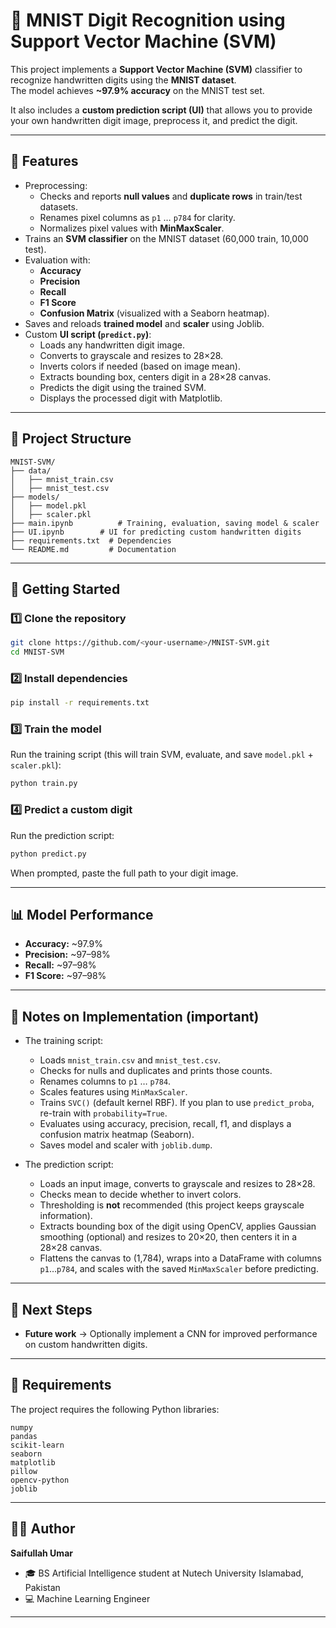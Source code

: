 # 🧠 MNIST Digit Recognition using Support Vector Machine (SVM)

This project implements a **Support Vector Machine (SVM)** classifier to recognize handwritten digits using the **MNIST dataset**.  
The model achieves **~97.9% accuracy** on the MNIST test set.  

It also includes a **custom prediction script (UI)** that allows you to provide your own handwritten digit image, preprocess it, and predict the digit.

---

## 📌 Features
- Preprocessing:
  - Checks and reports **null values** and **duplicate rows** in train/test datasets.
  - Renames pixel columns as `p1` … `p784` for clarity.
  - Normalizes pixel values with **MinMaxScaler**.
- Trains an **SVM classifier** on the MNIST dataset (60,000 train, 10,000 test).
- Evaluation with:
  - **Accuracy**
  - **Precision**
  - **Recall**
  - **F1 Score**
  - **Confusion Matrix** (visualized with a Seaborn heatmap).
- Saves and reloads **trained model** and **scaler** using Joblib.
- Custom **UI script (`predict.py`)**:
  - Loads any handwritten digit image.
  - Converts to grayscale and resizes to 28×28.
  - Inverts colors if needed (based on image mean).
  - Extracts bounding box, centers digit in a 28×28 canvas.
  - Predicts the digit using the trained SVM.
  - Displays the processed digit with Matplotlib.

---

## 📂 Project Structure
```
MNIST-SVM/
├── data/
│   ├── mnist_train.csv
│   ├── mnist_test.csv
├── models/
│   ├── model.pkl
│   ├── scaler.pkl
├── main.ipynb          # Training, evaluation, saving model & scaler
├── UI.ipynb        # UI for predicting custom handwritten digits
├── requirements.txt  # Dependencies
└── README.md         # Documentation
```

---

## 🚀 Getting Started

### 1️⃣ Clone the repository
```bash
git clone https://github.com/<your-username>/MNIST-SVM.git
cd MNIST-SVM
```

### 2️⃣ Install dependencies
```bash
pip install -r requirements.txt
```

### 3️⃣ Train the model
Run the training script (this will train SVM, evaluate, and save `model.pkl` + `scaler.pkl`):
```bash
python train.py
```

### 4️⃣ Predict a custom digit
Run the prediction script:
```bash
python predict.py
```
When prompted, paste the full path to your digit image.

---

## 📊 Model Performance
- **Accuracy:** ~97.9%
- **Precision:** ~97–98%
- **Recall:** ~97–98%
- **F1 Score:** ~97–98%

---

## 🔧 Notes on Implementation (important)
- The training script:
  - Loads `mnist_train.csv` and `mnist_test.csv`.
  - Checks for nulls and duplicates and prints those counts.
  - Renames columns to `p1` … `p784`.
  - Scales features using `MinMaxScaler`.
  - Trains `SVC()` (default kernel RBF). If you plan to use `predict_proba`, re-train with `probability=True`.
  - Evaluates using accuracy, precision, recall, f1, and displays a confusion matrix heatmap (Seaborn).
  - Saves model and scaler with `joblib.dump`.

- The prediction script:
  - Loads an input image, converts to grayscale and resizes to 28×28.
  - Checks mean to decide whether to invert colors.
  - Thresholding is **not** recommended (this project keeps grayscale information).
  - Extracts bounding box of the digit using OpenCV, applies Gaussian smoothing (optional) and resizes to 20×20, then centers it in a 28×28 canvas.
  - Flattens the canvas to (1,784), wraps into a DataFrame with columns `p1`…`p784`, and scales with the saved `MinMaxScaler` before predicting.

---

## 🔮 Next Steps
- **Future work** → Optionally implement a CNN for improved performance on custom handwritten digits.

---

## 📜 Requirements
The project requires the following Python libraries:
```
numpy
pandas
scikit-learn
seaborn
matplotlib
pillow
opencv-python
joblib
```

---

## 👨‍💻 Author
**Saifullah Umar**  
- 🎓 BS Artificial Intelligence student at Nutech University Islamabad, Pakistan 
- 💻 Machine Learning Engineer

---
